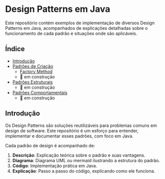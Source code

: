# Design Patterns em Java

Este repositório contém exemplos de implementação de diversos Design Patterns em Java, acompanhados de explicações detalhadas sobre o funcionamento de cada padrão e situações onde são aplicáveis.

## Índice

- [Introdução](#introdução)
- [Padrões de Criação](#padrões-de-criação)
    - [Factory Method](./src/main/java/br/com/matheuscalaca/factoryMethod)
    - :construction: em construção
- [Padrões Estruturais](#padrões-estruturais)
  - :construction: em construção
- [Padrões Comportamentais](#padrões-comportamentais)
  - :construction: em construção

## Introdução

Os Design Patterns são soluções reutilizáveis para problemas comuns em design de software. Este repositório é um esforço para entender, implementar e documentar esses padrões, com foco em Java.

Cada padrão de design é acompanhado de:

1. **Descrição**: Explicação teórica sobre o padrão e suas vantagens.
2. **Diagrama**: Diagrama UML ou mermaid ilustrando a estrutura do padrão.
3. **Código**: Implementação prática em Java.
4. **Explicação**: Passo a passo do código, explicando como ele funciona.
